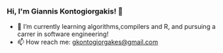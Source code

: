 ### Hi, I'm Giannis Kontogiorgakis! 👋



- 🌱 I’m currently learning algorithms,compilers and R,
     and pursuing a carrer in software engineering!
- 📫 How reach me: gkontogiorgakes@gmail.com
